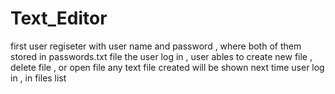 # Text_Editor
first user regiseter with user name and password , where both of them stored in passwords.txt file 
the user log in ,
user ables to create new file , delete file , or open file 
any text file created will be shown next time user log in , in files list 
